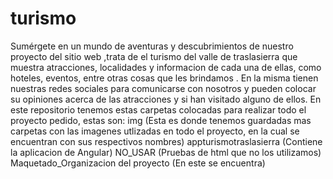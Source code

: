 # turismo
Sumérgete en un mundo de aventuras y descubrimientos de nuestro proyecto del sitio web ,trata de el turismo del valle de traslasierra que muestra atracciones, localidades y informacion de cada una de ellas, como hoteles, eventos, entre otras cosas que les brindamos .
En la misma tienen nuestras redes sociales para comunicarse con nosotros y pueden colocar su opiniones acerca de las atracciones y si han visitado alguno de ellos.
En este repositorio tenemos estas carpetas colocadas para realizar todo el proyecto pedido, estas son: 
img (Esta es donde tenemos guardadas mas carpetas con las imagenes utlizadas en todo el proyecto, en la cual se encuentran con sus respectivos nombres)
appturismotraslasierra (Contiene la aplicacion de Angular)
NO_USAR (Pruebas de html que no los utilizamos)
Maquetado_Organizacion del proyecto (En este se encuentra)
